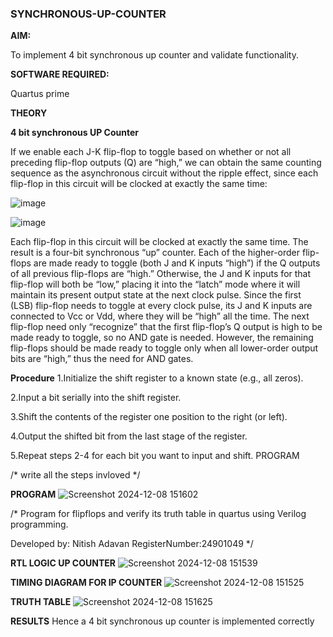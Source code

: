 ### SYNCHRONOUS-UP-COUNTER

**AIM:**

To implement 4 bit synchronous up counter and validate functionality.

**SOFTWARE REQUIRED:**

Quartus prime

**THEORY**

**4 bit synchronous UP Counter**

If we enable each J-K flip-flop to toggle based on whether or not all preceding flip-flop outputs (Q) are “high,” we can obtain the same counting sequence as the asynchronous circuit without the ripple effect, since each flip-flop in this circuit will be clocked at exactly the same time:

![image](https://github.com/naavaneetha/SYNCHRONOUS-UP-COUNTER/assets/154305477/d5db3fa0-e413-404c-b80e-b2f39d82e7e8)


![image](https://github.com/naavaneetha/SYNCHRONOUS-UP-COUNTER/assets/154305477/52cb61eb-d04b-442d-810c-31185a68410b)

Each flip-flop in this circuit will be clocked at exactly the same time.
The result is a four-bit synchronous “up” counter. Each of the higher-order flip-flops are made ready to toggle (both J and K inputs “high”) if the Q outputs of all previous flip-flops are “high.”
Otherwise, the J and K inputs for that flip-flop will both be “low,” placing it into the “latch” mode where it will maintain its present output state at the next clock pulse.
Since the first (LSB) flip-flop needs to toggle at every clock pulse, its J and K inputs are connected to Vcc or Vdd, where they will be “high” all the time.
The next flip-flop need only “recognize” that the first flip-flop’s Q output is high to be made ready to toggle, so no AND gate is needed.
However, the remaining flip-flops should be made ready to toggle only when all lower-order output bits are “high,” thus the need for AND gates.

**Procedure**
1.Initialize the shift register to a known state (e.g., all zeros).

2.Input a bit serially into the shift register.

3.Shift the contents of the register one position to the right (or left).

4.Output the shifted bit from the last stage of the register.

5.Repeat steps 2-4 for each bit you want to input and shift. PROGRAM

/* write all the steps invloved */

**PROGRAM**
![Screenshot 2024-12-08 151602](https://github.com/user-attachments/assets/a1e565c1-32c0-4056-9168-ac4a700ec353)


/* Program for flipflops and verify its truth table in quartus using Verilog programming. 

Developed by: Nitish Adavan
RegisterNumber:24901049
*/

**RTL LOGIC UP COUNTER**
![Screenshot 2024-12-08 151539](https://github.com/user-attachments/assets/a01b3b77-724b-47cd-b578-2d14658c5e73)


**TIMING DIAGRAM FOR IP COUNTER**
![Screenshot 2024-12-08 151525](https://github.com/user-attachments/assets/de561512-eb7d-4dc2-b6c3-87baecbd0f04)


**TRUTH TABLE**
![Screenshot 2024-12-08 151625](https://github.com/user-attachments/assets/c72e8b68-a420-4803-a997-0524c8b7c004)


**RESULTS**
Hence a 4 bit synchronous up counter is implemented correctly
